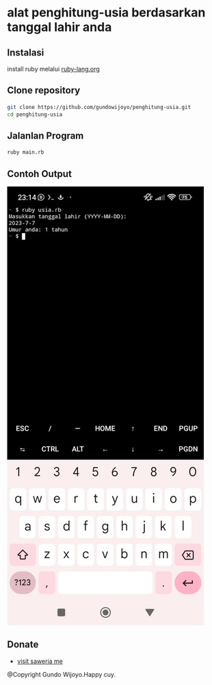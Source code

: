 # alat penghitung-usia berdasarkan tanggal lahir anda

## Instalasi
install ruby melalui <a href="https://www.ruby-lang.org/en/documentation/installation/">ruby-lang.org</a>

## Clone repository 
```bash
git clone https://github.com/gundowijoyo/penghitung-usia.git
cd penghitung-usia
```

## Jalanlan Program
 ```bash
ruby main.rb
 ```

## Contoh Output
 ![Alt Text](https://github.com/gundowijoyo/penghitung-usia/blob/main/Screenshot_2024-07-07-23-14-55-077_com.termux.jpg)

## Donate
- <a href="https://saweria.co/Gundo">visit saweria me</a>

@Copyright Gundo Wijoyo.Happy cuy.

